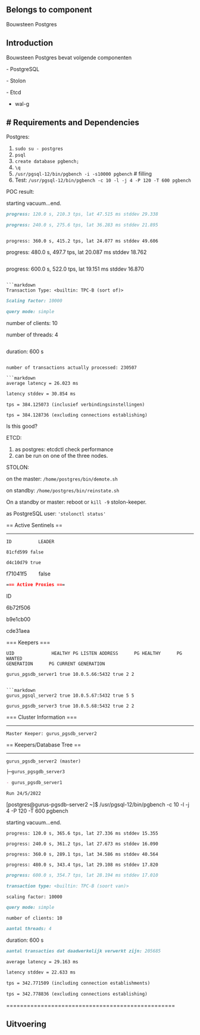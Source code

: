 ## Belongs to component

Bouwsteen Postgres

## Introduction

Bouwsteen Postgres bevat volgende componenten

\- PostgreSQL

\- Stolon

\- Etcd

- wal-g

## # Requirements and Dependencies

Postgres:

1. `sudo su - postgres`
2. `psql`
3. `create database pgbench;`
4. `\q`
5. `/usr/pgsql-12/bin/pgbench -i -s10000 pgbench` # filling
6. Test: `/usr/pgsql-12/bin/pgbench -c 10 -l -j 4 -P 120 -T 600 pgbench`

POC result:

starting vacuum...end.

```markdown
progress: 120.0 s, 210.3 tps, lat 47.515 ms stddev 29.338
```

```markdown
progress: 240.0 s, 275.6 tps, lat 36.283 ms stddev 21.895
```
```

progress: 360.0 s, 415.2 tps, lat 24.077 ms stddev 49.606

```
progress: 480.0 s, 497.7 tps, lat 20.087 ms stddev 18.762
```

```
progress: 600.0 s, 522.0 tps, lat 19.151 ms stddev 16.870
```

```markdown
Transaction Type: <builtin: TPC-B (sort of)>
```

```markdown
Scaling factor: 10000
```

```markdown
query mode: simple
```

number of clients: 10

number of threads: 4  
```

```
duration: 600 s
```

number of transactions actually processed: 230507

```markdown
average latency = 26.023 ms
```

```markdown
latency stddev = 30.854 ms
```

```
tps = 384.125073 (inclusief verbindingsinstellingen)
```

```
tps = 384.128736 (excluding connections establishing)
```

Is this good?

ETCD:

1. as postgres: etcdctl check performance  
2. can be run on one of the three nodes.

STOLON:

on the master: `/home/postgres/bin/demote.sh`

on standby: `/home/postgres/bin/reinstate.sh`

On a standby or master: reboot or `kill -9` stolon-keeper.

as PostgreSQL user: `'stolonctl status'`

== Active Sentinels ==

---

```
ID          LEADER
```

```
81cfd599 false
```

```
d4c10d79 true
```

f71041f5        false

```markdown
=== Active Proxies ===
```

ID

6b72f506

b9e1cb00

cde31aea

=== Keepers ===

```
UID              HEALTHY PG LISTEN ADDRESS      PG HEALTHY      PG WANTED  
GENERATION      PG CURRENT GENERATION
```

```markdown
gurus_pgsdb_server1 true 10.0.5.66:5432 true 2 2
```
```

```markdown
gurus_pgsql_server2 true 10.0.5.67:5432 true 5 5
```

```markdown
gurus_pgsdb_server3 true 10.0.5.68:5432 true 2 2
```

=== Cluster Information ===

---

```
Master Keeper: gurus_pgsdb_server2
```

== Keepers/Database Tree ==

---

`gurus_pgsdb_server2 (master)`

```markdown
├─gurus_pgsgdb_server3
```

```markdown
- gurus_pgsdb_server1
```

```
Run 24/5/2022
```

\[postgres@gurus-pgsdb-server2 ~\]$ /usr/pgsql-12/bin/pgbench -c 10 -l -j 4 -P 120 -T 600 pgbench

starting vacuum...end.

```
progress: 120.0 s, 365.6 tps, lat 27.336 ms stddev 15.355
```

```
progress: 240.0 s, 361.2 tps, lat 27.673 ms stddev 16.090
```

```
progress: 360.0 s, 289.1 tps, lat 34.586 ms stddev 40.564
```

```
progress: 480.0 s, 343.4 tps, lat 29.108 ms stddev 17.820
```

```markdown
progress: 600.0 s, 354.7 tps, lat 28.194 ms stddev 17.010
```

```markdown
transaction type: <builtin: TPC-B (soort van)>
```

```
scaling factor: 10000
```

```markdown
query mode: simple
```

```
number of clients: 10
```

```markdown
aantal threads: 4
```

duration: 600 s

```markdown
aantal transacties dat daadwerkelijk verwerkt zijn: 205685
```

```markdown
average latency = 29.163 ms
```

```markdown
latency stddev = 22.633 ms
```

```markdown
tps = 342.771509 (including connection establishments)
```

```markdown
tps = 342.778836 (excluding connections establishing)
```

=================================================

## Uitvoering

